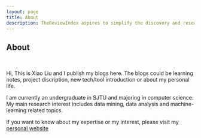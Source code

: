 ```yaml
---
layout: page
title: About
description: TheReviewIndex aspires to simplify the discovery and research process for gadgets and help you find the right products.
---
```



## About 

&nbsp;

Hi, This is Xiao Liu and I publish my blogs here. The blogs could be learning notes, project discription, new tech/tool introduction or about my personal life.

I am currently an undergraduate in SJTU and majoring in computer science. My main research interest includes data mining, data analysis and machine-learning related topics.

If you want to know about my expertise or my interest, please visit my <a href="http://xliu.info">personal website</a>

&nbsp;

&nbsp;

&nbsp;

